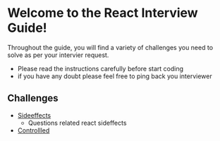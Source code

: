 # Welcome to the React Interview Guide!

Throughout the guide, you will find a variety of challenges you need to
solve as per your intervier request.

- Please read the instructions carefully before start coding
- if you have any doubt please feel free to ping back you interviewer

## Challenges

- [Sideeffects](/state)
  - Questions related react sideffects
- [Controllled]('controlled')
